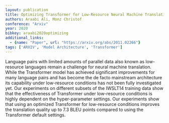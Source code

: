```yaml
---
layout: publication
title: Optimizing Transformer for Low-Resource Neural Machine Translation
authors: Araabi Ali, Monz Christof
conference: "Arxiv"
year: 2020
bibkey: araabi2020optimizing
additional_links:
  - {name: "Paper", url: "https://arxiv.org/abs/2011.02266"}
tags: ['ARXIV', 'Model Architecture', 'Transformer']
---
```

Language pairs with limited amounts of parallel data also known as low-resource languages remain a challenge for neural machine translation. While the Transformer model has achieved significant improvements for many language pairs and has become the de facto mainstream architecture its capability under low-resource conditions has not been fully investigated yet. Our experiments on different subsets of the IWSLT14 training data show that the effectiveness of Transformer under low-resource conditions is highly dependent on the hyper-parameter settings. Our experiments show that using an optimized Transformer for low-resource conditions improves the translation quality up to 7.3 BLEU points compared to using the Transformer default settings.
